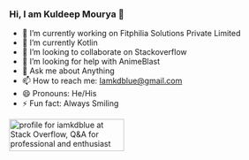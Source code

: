 ### Hi, I am Kuldeep Mourya 👋

- 🔭 I’m currently working on Fitphilia Solutions Private Limited
- 🌱 I’m currently Kotlin
- 👯 I’m looking to collaborate on Stackoverflow
- 🤔 I’m looking for help with AnimeBlast
- 💬 Ask me about Anything
- 📫 How to reach me: Iamkdblue@gmail.com
- 😄 Pronouns: He/His
- ⚡ Fun fact: Always Smiling

<a href="https://stackoverflow.com/users/6925888/iamkdblue"><img src="https://stackoverflow.com/users/flair/6925888.png" width="208" height="58" alt="profile for iamkdblue at Stack Overflow, Q&amp;A for professional and enthusiast programmers" title="profile for iamkdblue at Stack Overflow, Q&amp;A for professional and enthusiast programmers"></a>

